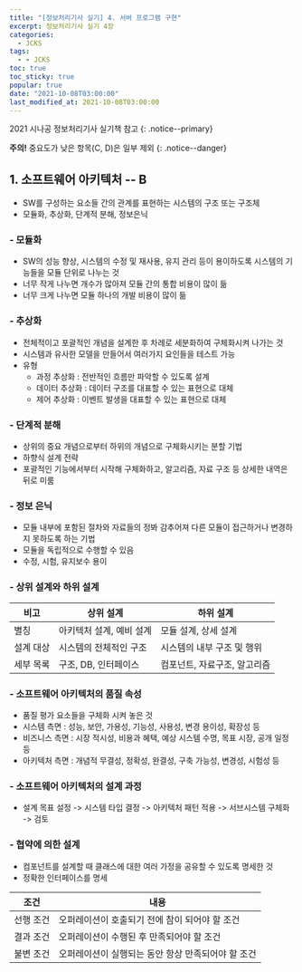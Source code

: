 ```yaml
---
title: "[정보처리기사 실기] 4. 서버 프로그램 구현"
excerpt: 정보처리기사 실기 4장
categories:
  - JCKS
tags:
  - - JCKS
toc: true
toc_sticky: true
popular: true
date: "2021-10-08T03:00:00"
last_modified_at: 2021-10-08T03:00:00
---
```


2021 시나공 정보처리기사 실기책 참고
{: .notice--primary}

**주의!** 중요도가 낮은 항목(C, D)은 일부 제외
{: .notice--danger}

## 1. 소프트웨어 아키텍처 -- B

- SW를 구성하는 요소들 간의 관계를 표현하는 시스템의 구조 또는 구조체
- 모듈화, 추상화, 단계적 분해, 정보은닉

### - 모듈화

- SW의 성능 향상, 시스템의 수정 및 재사용, 유지 관리 등이 용이하도록 시스템의 기능들을 모듈 단위로 나누는 것
- 너무 작게 나누면 개수가 많아져 모듈 간의 통합 비용이 많이 듦
- 너무 크게 나누면 모듈 하나의 개발 비용이 많이 듦

### - 추상화

- 전체적이고 포괄적인 개념을 설계한 후 차례로 세분화하여 구체화시켜 나가는 것
- 시스템과 유사한 모델을 만들어서 여러가지 요인들을 테스트 가능
- 유형
  - 과정 추상화 : 전반적인 흐름만 파악할 수 있도록 설계
  - 데이터 추상화 : 데이터 구조를 대표할 수 있는 표현으로 대체
  - 제어 추상화 : 이벤트 발생을 대표할 수 있는 표현으로 대체

### - 단계적 분해

- 상위의 중요 개념으로부터 하위의 개념으로 구체화시키는 분할 기법
- 하향식 설계 전략
- 포괄적인 기능에서부터 시작해 구체화하고, 알고리즘, 자료 구조 등 상세한 내역은 뒤로 미룸

### - 정보 은닉

- 모듈 내부에 포함된 절차와 자료들의 정봐 감추어져 다른 모듈이 접근하거나 변경하지 못하도록 하는 기법
- 모듈을 독립적으로 수행할 수 있음
- 수정, 시험, 유지보수 용이

### - 상위 설계와 하위 설계

| 비고      | 상위 설계                | 하위 설계                    |
| --------- | ------------------------ | ---------------------------- |
| 별칭      | 아키텍처 설계, 예비 설계 | 모듈 설계, 상세 설계         |
| 설계 대상 | 시스템의 전체적인 구조   | 시스템의 내부 구조 및 행위   |
| 세부 목록 | 구조, DB, 인터페이스     | 컴포넌트, 자료구조, 알고리즘 |

### - 소프트웨어 아키텍처의 품질 속성

- 품질 평가 요소들을 구체화 시켜 놓은 것
- 시스템 측면 : 성능, 보안, 가용성, 기능성, 사용성, 변경 용이성, 확장성 등
- 비즈니스 측면 : 시장 적시성, 비용과 혜택, 예상 시스템 수명, 목표 시장, 공개 일정 등
- 아키텍처 측면 : 개념적 무결성, 정확성, 완결성, 구축 가능성, 변경성, 시험성 등

### - 소프트웨어 아키텍처의 설계 과정

- 설계 목표 설정 -> 시스템 타입 결정 -> 아키텍처 패턴 적용 -> 서브시스템 구체화 -> 검토

### - 협약에 의한 설계

- 컴포넌트를 설계할 때 클래스에 대한 여러 가정을 공유할 수 있도록 명세한 것
- 정확한 인터페이스를 명세

| 조건      | 내용                                               |
| --------- | -------------------------------------------------- |
| 선행 조건 | 오퍼레이션이 호출되기 전에 참이 되어야 할 조건     |
| 결과 조건 | 오퍼레이션이 수행된 후 만족되어야 할 조건          |
| 불변 조건 | 오퍼레이션이 실행되는 동안 항상 만족되어야 할 조건 |

<br>
